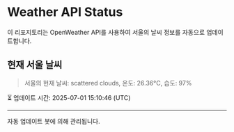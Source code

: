 
# Weather API Status

이 리포지토리는 OpenWeather API를 사용하여 서울의 날씨 정보를 자동으로 업데이트합니다.

## 현재 서울 날씨
> 서울의 현재 날씨: scattered clouds, 온도: 26.36°C, 습도: 97%

⏳ 업데이트 시간: 2025-07-01 15:10:46 (UTC)

---
자동 업데이트 봇에 의해 관리됩니다.

